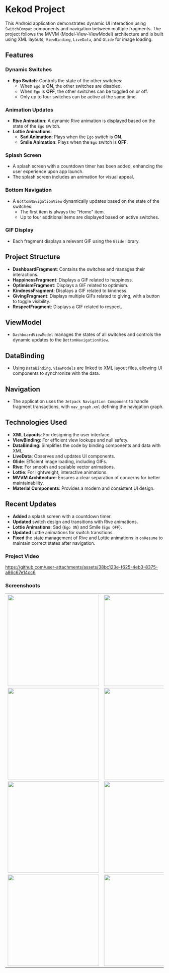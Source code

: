 # Kekod Project

This Android application demonstrates dynamic UI interaction using `SwitchCompat` components and navigation between multiple fragments. The project follows the MVVM (Model-View-ViewModel) architecture and is built using XML layouts, `ViewBinding`, `LiveData`, and `Glide` for image loading.

## Features

### Dynamic Switches
- **Ego Switch**: Controls the state of the other switches:
  - When `Ego` is **ON**, the other switches are disabled.
  - When `Ego` is **OFF**, the other switches can be toggled on or off.
  - Only up to four switches can be active at the same time.

### Animation Updates
- **Rive Animation**: A dynamic Rive animation is displayed based on the state of the `Ego` switch.
- **Lottie Animations**:
  - **Sad Animation**: Plays when the `Ego` switch is **ON**.
  - **Smile Animation**: Plays when the `Ego` switch is **OFF**.

### Splash Screen
- A splash screen with a countdown timer has been added, enhancing the user experience upon app launch.
- The splash screen includes an animation for visual appeal.

### Bottom Navigation
- A `BottomNavigationView` dynamically updates based on the state of the switches:
  - The first item is always the "Home" item.
  - Up to four additional items are displayed based on active switches.

### GIF Display
- Each fragment displays a relevant GIF using the `Glide` library.

## Project Structure

- **DashboardFragment**: Contains the switches and manages their interactions.
- **HappinessFragment**: Displays a GIF related to happiness.
- **OptimismFragment**: Displays a GIF related to optimism.
- **KindnessFragment**: Displays a GIF related to kindness.
- **GivingFragment**: Displays multiple GIFs related to giving, with a button to toggle visibility.
- **RespectFragment**: Displays a GIF related to respect.

## ViewModel
- `DashboardViewModel` manages the states of all switches and controls the dynamic updates to the `BottomNavigationView`.

## DataBinding
- Using `DataBinding`, `ViewModels` are linked to XML layout files, allowing UI components to synchronize with the data.

## Navigation
- The application uses the `Jetpack Navigation Component` to handle fragment transactions, with `nav_graph.xml` defining the navigation graph.

## Technologies Used
- **XML Layouts**: For designing the user interface.
- **ViewBinding**: For efficient view lookups and null safety.
- **DataBinding**: Simplifies the code by binding components and data with XML.
- **LiveData**: Observes and updates UI components.
- **Glide**: Efficient image loading, including GIFs.
- **Rive**: For smooth and scalable vector animations.
- **Lottie**: For lightweight, interactive animations.
- **MVVM Architecture**: Ensures a clear separation of concerns for better maintainability.
- **Material Components**: Provides a modern and consistent UI design.

## Recent Updates
- **Added** a splash screen with a countdown timer.
- **Updated** switch design and transitions with Rive animations.
- **Lottie Animations**: Sad (`Ego ON`) and Smile (`Ego OFF`).
- **Updated** Lottie animations for switch transitions.
- **Fixed** the state management of Rive and Lottie animations in `onResume` to maintain correct states after navigation.

### Project Video

https://github.com/user-attachments/assets/38bc123e-f625-4eb3-8375-a86c67e14cc6


### Screenshoots

<table>
  <tr>
    <td><img src="https://github.com/user-attachments/assets/b5b19103-0927-4b9c-9365-dd25633f4c2d" width="290"></td>
    <td><img src="https://github.com/user-attachments/assets/dac35512-cee4-49f5-bc7a-e160d746f08e" width="290"></td>
    <td><img src="https://github.com/user-attachments/assets/92a1a68b-232d-45ca-ab29-d612f3cee965" width="290"></td>
  </tr>
  <tr>
    <td><img src="https://github.com/user-attachments/assets/eb888e95-809e-46d4-abea-f2b8e7af5c7d" width="290"></td>
    <td><img src="https://github.com/user-attachments/assets/739b80d5-475d-4690-ae81-fdf0f586a669" width="290"></td>
    <td><img src="https://github.com/user-attachments/assets/4989cb9a-ceaf-4e09-a336-91fa8339309e" width="290"></td>
  </tr>
  <tr>
    <td><img src="https://github.com/user-attachments/assets/73dbe0e9-4eff-413f-8953-177fed820dc3" width="290"></td>
    <td><img src="https://github.com/user-attachments/assets/bb36c6c3-c977-46e4-a151-a24db2e508c9" width="290"></td>
  </tr>
  <tr>
    <td><img src="https://github.com/user-attachments/assets/fb29b441-3b22-4c09-9ce6-d4243009fc06" width="290"></td>
    <td><img src="https://github.com/user-attachments/assets/0d7949b6-4aea-48ec-ac23-e4e48258ecc7" width="290"></td>
  </tr>
</table>






